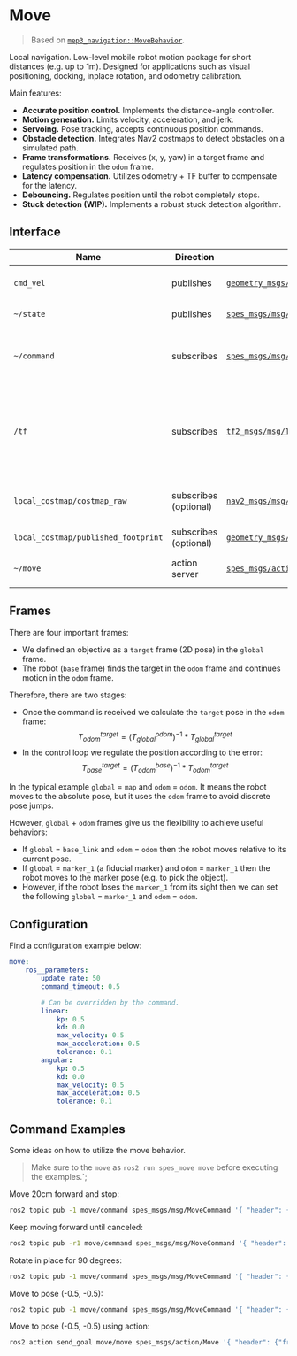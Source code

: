# Move

> Based on [`mep3_navigation::MoveBehavior`](https://github.com/memristor/mep3/edit/main/mep3_navigation/src/move_behavior/README.md).

Local navigation. Low-level mobile robot motion package for short distances (e.g. up to 1m). Designed for applications such as visual positioning, docking, inplace rotation, and odometry calibration.

Main features:
- **Accurate position control.** Implements the distance-angle controller.
- **Motion generation.** Limits velocity, acceleration, and jerk.
- **Servoing.** Pose tracking, accepts continuous position commands.
- **Obstacle detection.** Integrates Nav2 costmaps to detect obstacles on a simulated path.
- **Frame transformations.** Receives (x, y, yaw) in a target frame and regulates position in the `odom` frame.
- **Latency compensation.** Utilizes odometry + TF buffer to compensate for the latency. 
- **Debouncing.** Regulates position until the robot completely stops.
- **Stuck detection (WIP).** Implements a robust stuck detection algorithm.

## Interface

| Name | Direction | Type | Description |
|---|---|---|---|
| `cmd_vel`   | publishes | [`geometry_msgs/msg/Twist`](http://docs.ros.org/en/melodic/api/geometry_msgs/html/msg/Twist.html) | Robot's velocity command |
| `~/state`   | publishes | [`spes_msgs/msg/MoveState`](../spes_msgs/msg/MoveState.msg) | Move state details |
| `~/command` | subscribes | [`spes_msgs/msg/MoveState`](../spes_msgs/msg/MoveCommand.msg) | Moves a robot to the target pose, can be continuous |
| `/tf`       | subscribes | [`tf2_msgs/msg/TFMessage`](http://docs.ros.org/en/melodic/api/tf2_msgs/html/msg/TFMessage.html) | Uses the TF tree to resolve odom, global, target, and base frames |
| `local_costmap/costmap_raw`  | subscribes (optional) | [`nav2_msgs/msg/Costmap`](https://github.com/ros-planning/navigation2/blob/main/nav2_msgs/msg/Costmap.msg) | Costmap for obstacles avoidance  |
| `local_costmap/published_footprint` | subscribes (optional) | [`geometry_msgs/msg/PolygonStamped`](http://docs.ros.org/en/noetic/api/geometry_msgs/html/msg/PolygonStamped.html) | Robot footprint |
| `~/move`    | action server | [`spes_msgs/action/Move`](../spes_msgs/action/Move.action) | Moves a robot to the target pose |

## Frames

There are four important frames:
- We defined an objective as a `target` frame (2D pose) in the `global` frame.
- The robot (`base` frame) finds the target in the `odom` frame and continues motion in the `odom` frame.

Therefore, there are two stages:
- Once the command is received we calculate the `target` pose in the `odom` frame: $$ T_{odom}^{target} = (T_{global}^{odom})^{-1} * T_{global}^{target} $$
- In the control loop we regulate the position according to the error: $$ T_{base}^{target} = (T_{odom}^{base})^{-1} * T_{odom}^{target} $$

In the typical example `global` = `map` and `odom` = `odom`.
It means the robot moves to the absolute pose, but it uses the `odom` frame to avoid discrete pose jumps.

However, `global` + `odom` frames give us the flexibility to achieve useful behaviors:
- If `global` = `base_link` and `odom` = `odom` then the robot moves relative to its current pose.
- If `global` = `marker_1` (a fiducial marker) and `odom` = `marker_1` then the robot moves to the marker pose (e.g. to pick the object). 
- However, if the robot loses the `marker_1` from its sight then we can set the following `global` = `marker_1` and `odom` = `odom`.

## Configuration

Find a configuration example below:
```yaml
move:
    ros__parameters:
        update_rate: 50
        command_timeout: 0.5

        # Can be overridden by the command.
        linear:
            kp: 0.5
            kd: 0.0
            max_velocity: 0.5
            max_acceleration: 0.5
            tolerance: 0.1
        angular:
            kp: 0.5
            kd: 0.0
            max_velocity: 0.5
            max_acceleration: 0.5
            tolerance: 0.1
```

## Command Examples

Some ideas on how to utilize the move behavior.

> Make sure to the `move` as `ros2 run spes_move move` before executing the examples.`;

Move 20cm forward and stop:
```bash
ros2 topic pub -1 move/command spes_msgs/msg/MoveCommand '{ "header": { "frame_id": "base_link" }, "odom_frame": "odom", "target": { "x": 0.2 }, "mode": 2 }'
```

Keep moving forward until canceled:
```bash
ros2 topic pub -r1 move/command spes_msgs/msg/MoveCommand '{ "header": { "frame_id": "base_link" }, "odom_frame": "odom", "target": { "x": 0.5 }, "mode": 2 }'
```

Rotate in place for 90 degrees:
```bash
ros2 topic pub -1 move/command spes_msgs/msg/MoveCommand '{ "header": { "frame_id": "base_link" }, "odom_frame": "odom", "target": { "theta": 1.507 }, "mode": 1 }'
```

Move to pose (-0.5, -0.5):
```bash
ros2 topic pub -1 move/command spes_msgs/msg/MoveCommand '{ "header": {"frame_id": "odom" }, "odom_frame": "odom", "target": { "x": -0.5, "y": -0.5 } }'
```

Move to pose (-0.5, -0.5) using action:
```bash
ros2 action send_goal move/move spes_msgs/action/Move '{ "header": {"frame_id": "odom" }, "odom_frame": "odom", "target": { "x": -0.5, "y": -0.5 } }'
```
